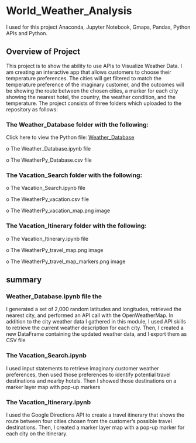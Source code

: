 # World_Weather_Analysis
I used for this project Anaconda,  Jupyter Notebook, Gmaps, Pandas, Python APIs and Python.

## Overview of Project
This project is to show the ability to use APIs to Visualize Weather Data.
I am creating an interactive app that allows customers to choose their temperature preferences. The cities will get filtered to match the temperature preference of the imaginary customer, and the outcomes will be showing the route between the chosen cities, a marker for each city showing the nearest hotel, the country, the weather condition, and the temperature.
The project consists of three folders which uploaded to the repository as follows:
### The Weather_Database folder with the following:
Click here to view the Python file: [Weather_Database](https://github.com/ALEIN3/World_Weather_Analysis/tree/main/Weather_Database)

o	The Weather_Database.ipynb file

o	The WeatherPy_Database.csv file
### The Vacation_Search folder with the following:
o	The Vacation_Search.ipynb file

o	The WeatherPy_vacation.csv file

o	The WeatherPy_vacation_map.png image
### The Vacation_Itinerary folder with the following:
o	The Vacation_Itinerary.ipynb file

o	The WeatherPy_travel_map.png image

o	The WeatherPy_travel_map_markers.png image

## summary
### Weather_Database.ipynb file the 
I generated a set of 2,000 random latitudes and longitudes, retrieved the nearest city, and performed an API call with the OpenWeatherMap. In addition to the city weather data I gathered in this module, I used API skills to retrieve the current weather description for each city. Then, I created a new DataFrame containing the updated weather data, and I export them as CSV file

### The Vacation_Search.ipynb
I used input statements to retrieve imaginary customer weather preferences, then used those preferences to identify potential travel destinations and nearby hotels. Then I showed those destinations on a marker layer map with pop-up markers

### The Vacation_Itinerary.ipynb 
I used the Google Directions API to create a travel itinerary that shows the route between four cities chosen from the customer’s possible travel destinations. Then, I created a marker layer map with a pop-up marker for each city on the itinerary.
